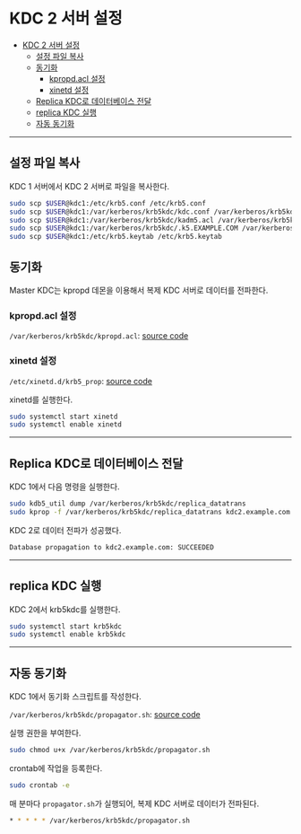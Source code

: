 # KDC 2 서버 설정

- [KDC 2 서버 설정](#kdc-2-%ec%84%9c%eb%b2%84-%ec%84%a4%ec%a0%95)
  - [설정 파일 복사](#%ec%84%a4%ec%a0%95-%ed%8c%8c%ec%9d%bc-%eb%b3%b5%ec%82%ac)
  - [동기화](#%eb%8f%99%ea%b8%b0%ed%99%94)
    - [kpropd.acl 설정](#kpropdacl-%ec%84%a4%ec%a0%95)
    - [xinetd 설정](#xinetd-%ec%84%a4%ec%a0%95)
  - [Replica KDC로 데이터베이스 전달](#replica-kdc%eb%a1%9c-%eb%8d%b0%ec%9d%b4%ed%84%b0%eb%b2%a0%ec%9d%b4%ec%8a%a4-%ec%a0%84%eb%8b%ac)
  - [replica KDC 실행](#replica-kdc-%ec%8b%a4%ed%96%89)
  - [자동 동기화](#%ec%9e%90%eb%8f%99-%eb%8f%99%ea%b8%b0%ed%99%94)

---

## 설정 파일 복사

KDC 1 서버에서 KDC 2 서버로 파일을 복사한다.

```bash
sudo scp $USER@kdc1:/etc/krb5.conf /etc/krb5.conf
sudo scp $USER@kdc1:/var/kerberos/krb5kdc/kdc.conf /var/kerberos/krb5kdc/kdc.conf
sudo scp $USER@kdc1:/var/kerberos/krb5kdc/kadm5.acl /var/kerberos/krb5kdc/kadm5.acl
sudo scp $USER@kdc1:/var/kerberos/krb5kdc/.k5.EXAMPLE.COM /var/kerberos/krb5kdc/.k5.EXAMPLE.COM
sudo scp $USER@kdc1:/etc/krb5.keytab /etc/krb5.keytab
```

## 동기화

Master KDC는 kpropd 데몬을 이용해서 복제 KDC 서버로 데이터를 전파한다.

### kpropd.acl 설정

`/var/kerberos/krb5kdc/kpropd.acl`: [source code](/src/kpropd.acl)

### xinetd 설정

`/etc/xinetd.d/krb5_prop`: [source code](/src/krb5_prop)

xinetd를 실행한다.

```bash
sudo systemctl start xinetd
sudo systemctl enable xinetd
```

---

## Replica KDC로 데이터베이스 전달

KDC 1에서 다음 명령을 실행한다.

```bash
sudo kdb5_util dump /var/kerberos/krb5kdc/replica_datatrans
sudo kprop -f /var/kerberos/krb5kdc/replica_datatrans kdc2.example.com
```

KDC 2로 데이터 전파가 성공했다.

```bash
Database propagation to kdc2.example.com: SUCCEEDED
```

---

## replica KDC 실행

KDC 2에서 krb5kdc를 실행한다.

```bash
sudo systemctl start krb5kdc
sudo systemctl enable krb5kdc
```

---

## 자동 동기화

KDC 1에서 동기화 스크립트를 작성한다.

`/var/kerberos/krb5kdc/propagator.sh`: [source code](/src/propagator.sh)

실행 권한을 부여한다.

```bash
sudo chmod u+x /var/kerberos/krb5kdc/propagator.sh
```

crontab에 작업을 등록한다.

```bash
sudo crontab -e
```

매 분마다 `propagator.sh`가 실행되어, 복제 KDC 서버로 데이터가 전파된다.

```bash
* * * * * /var/kerberos/krb5kdc/propagator.sh
```